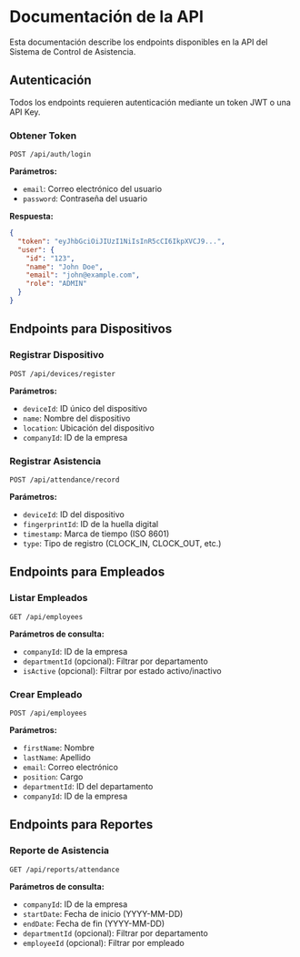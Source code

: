 # Documentación de la API

Esta documentación describe los endpoints disponibles en la API del Sistema de Control de Asistencia.

## Autenticación

Todos los endpoints requieren autenticación mediante un token JWT o una API Key.

### Obtener Token

```plaintext
POST /api/auth/login
```

**Parámetros:**

- `email`: Correo electrónico del usuario
- `password`: Contraseña del usuario

**Respuesta:**

```json
{
  "token": "eyJhbGciOiJIUzI1NiIsInR5cCI6IkpXVCJ9...",
  "user": {
    "id": "123",
    "name": "John Doe",
    "email": "john@example.com",
    "role": "ADMIN"
  }
}
```

## Endpoints para Dispositivos

### Registrar Dispositivo

```plaintext
POST /api/devices/register
```

**Parámetros:**

- `deviceId`: ID único del dispositivo
- `name`: Nombre del dispositivo
- `location`: Ubicación del dispositivo
- `companyId`: ID de la empresa

### Registrar Asistencia

```plaintext
POST /api/attendance/record
```

**Parámetros:**

- `deviceId`: ID del dispositivo
- `fingerprintId`: ID de la huella digital
- `timestamp`: Marca de tiempo (ISO 8601)
- `type`: Tipo de registro (CLOCK_IN, CLOCK_OUT, etc.)

## Endpoints para Empleados

### Listar Empleados

```plaintext
GET /api/employees
```

**Parámetros de consulta:**

- `companyId`: ID de la empresa
- `departmentId` (opcional): Filtrar por departamento
- `isActive` (opcional): Filtrar por estado activo/inactivo

### Crear Empleado

```plaintext
POST /api/employees
```

**Parámetros:**

- `firstName`: Nombre
- `lastName`: Apellido
- `email`: Correo electrónico
- `position`: Cargo
- `departmentId`: ID del departamento
- `companyId`: ID de la empresa

## Endpoints para Reportes

### Reporte de Asistencia

```plaintext
GET /api/reports/attendance
```

**Parámetros de consulta:**

- `companyId`: ID de la empresa
- `startDate`: Fecha de inicio (YYYY-MM-DD)
- `endDate`: Fecha de fin (YYYY-MM-DD)
- `departmentId` (opcional): Filtrar por departamento
- `employeeId` (opcional): Filtrar por empleado
